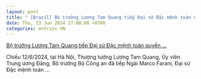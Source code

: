 ```yaml
---
layout: post
title: " [Brazil] Bộ trưởng Lương Tam Quang tiếp Đại sứ Đặc mệnh toàn quyền ..."
date: Thu, 13 Jun 2024 17:00:00 +0700
categories: entries VN
---
```

[Bộ trưởng Lương Tam Quang tiếp Đại sứ Đặc mệnh toàn quyền ...](https://hvannd.edu.vn/bv/ct/15594/bo-truong-luong-tam-quang-tiep-dai-su-dac-menh-toan-quyen-nuoc-cong-hoa-lien-bang-brazil-tai-viet-nam)

Chiều 12/6/2024, tại Hà Nội, Thượng tướng Lương Tam Quang, Ủy viên Trung ương Đảng, Bộ trưởng Bộ Công an đã tiếp Ngài Marco Farani, Đại sứ Đặc mệnh toàn ...

